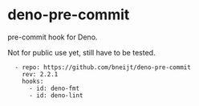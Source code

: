 # deno-pre-commit

pre-commit hook for Deno.

Not for public use yet, still have to be tested.

```
  - repo: https://github.com/bneijt/deno-pre-commit
    rev: 2.2.1
    hooks:
      - id: deno-fmt
      - id: deno-lint
```
